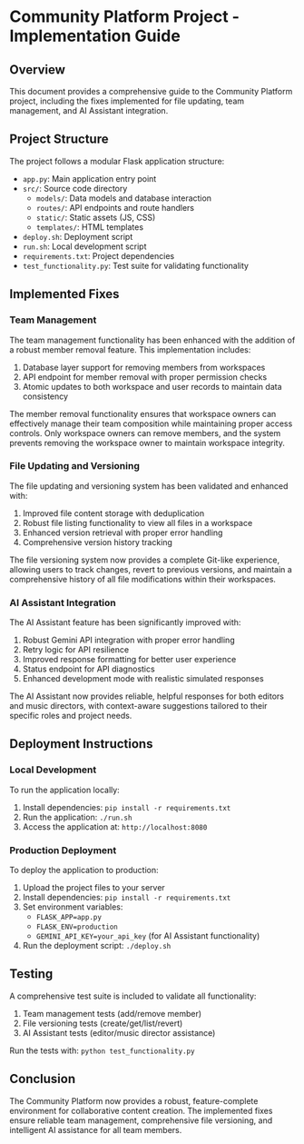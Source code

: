 # Community Platform Project - Implementation Guide

## Overview

This document provides a comprehensive guide to the Community Platform project, including the fixes implemented for file updating, team management, and AI Assistant integration.

## Project Structure

The project follows a modular Flask application structure:

- `app.py`: Main application entry point
- `src/`: Source code directory
  - `models/`: Data models and database interaction
  - `routes/`: API endpoints and route handlers
  - `static/`: Static assets (JS, CSS)
  - `templates/`: HTML templates
- `deploy.sh`: Deployment script
- `run.sh`: Local development script
- `requirements.txt`: Project dependencies
- `test_functionality.py`: Test suite for validating functionality

## Implemented Fixes

### Team Management

The team management functionality has been enhanced with the addition of a robust member removal feature. This implementation includes:

1. Database layer support for removing members from workspaces
2. API endpoint for member removal with proper permission checks
3. Atomic updates to both workspace and user records to maintain data consistency

The member removal functionality ensures that workspace owners can effectively manage their team composition while maintaining proper access controls. Only workspace owners can remove members, and the system prevents removing the workspace owner to maintain workspace integrity.

### File Updating and Versioning

The file updating and versioning system has been validated and enhanced with:

1. Improved file content storage with deduplication
2. Robust file listing functionality to view all files in a workspace
3. Enhanced version retrieval with proper error handling
4. Comprehensive version history tracking

The file versioning system now provides a complete Git-like experience, allowing users to track changes, revert to previous versions, and maintain a comprehensive history of all file modifications within their workspaces.

### AI Assistant Integration

The AI Assistant feature has been significantly improved with:

1. Robust Gemini API integration with proper error handling
2. Retry logic for API resilience
3. Improved response formatting for better user experience
4. Status endpoint for API diagnostics
5. Enhanced development mode with realistic simulated responses

The AI Assistant now provides reliable, helpful responses for both editors and music directors, with context-aware suggestions tailored to their specific roles and project needs.

## Deployment Instructions

### Local Development

To run the application locally:

1. Install dependencies: `pip install -r requirements.txt`
2. Run the application: `./run.sh`
3. Access the application at: `http://localhost:8080`

### Production Deployment

To deploy the application to production:

1. Upload the project files to your server
2. Install dependencies: `pip install -r requirements.txt`
3. Set environment variables:
   - `FLASK_APP=app.py`
   - `FLASK_ENV=production`
   - `GEMINI_API_KEY=your_api_key` (for AI Assistant functionality)
4. Run the deployment script: `./deploy.sh`

## Testing

A comprehensive test suite is included to validate all functionality:

1. Team management tests (add/remove member)
2. File versioning tests (create/get/list/revert)
3. AI Assistant tests (editor/music director assistance)

Run the tests with: `python test_functionality.py`

## Conclusion

The Community Platform now provides a robust, feature-complete environment for collaborative content creation. The implemented fixes ensure reliable team management, comprehensive file versioning, and intelligent AI assistance for all team members.
